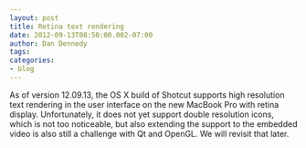 ```yaml
---
layout: post
title: Retina text rendering
date: 2012-09-13T08:50:00.002-07:00
author: Dan Dennedy
tags: 
categories:
- blog
---
```


As of version 12.09.13, the OS X build of Shotcut supports high resolution text rendering in the user interface on the new MacBook Pro with retina display. Unfortunately, it does not yet support double resolution icons, which is not too noticeable, but also extending the support to the embedded video is also still a challenge with Qt and OpenGL. We will revisit that later. 